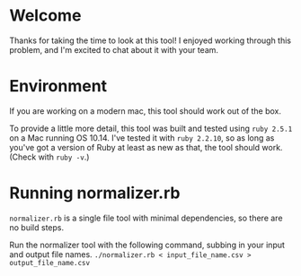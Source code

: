 # Welcome

Thanks for taking the time to look at this tool! I enjoyed working through this problem, and I'm excited to chat about it with your team.

# Environment

If you are working on a modern mac, this tool should work out of the box.

To provide a little more detail, this tool was built and tested using `ruby 2.5.1` on a Mac running OS 10.14. I've tested it with `ruby 2.2.10`, so as long as you've got a version of Ruby at least as new as that, the tool should work. (Check with `ruby -v`.)

# Running normalizer.rb

`normalizer.rb` is a single file tool with minimal dependencies, so there are no build steps.

Run the normalizer tool with the following command, subbing in your input and output file names.
`./normalizer.rb < input_file_name.csv > output_file_name.csv`
